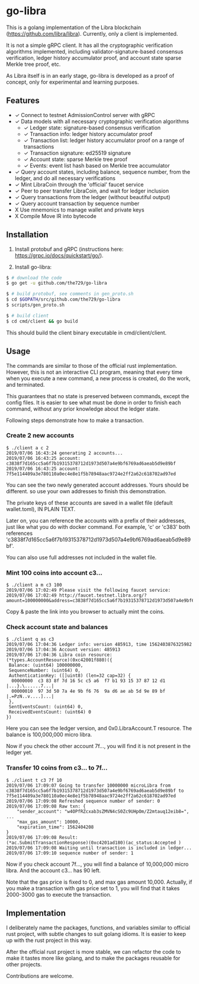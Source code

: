 # go-libra
This is a golang implementation of the Libra blockchain (https://github.com/libra/libra). Currently, only a client is implemented. 

It is not a simple gRPC client. It has all the cryptographic verification algorithms implemented, including validator-signature-based consensus verification, ledger history accumulator proof, and account state sparse Merkle tree proof, etc. 

As Libra itself is in an early stage, go-libra is developed as a proof of concept, only for experimental and learning purposes. 

## Features

- ✓ Connect to testnet AdmissionControl server with gRPC
- ✓ Data models with all necessary cryptographic verification algorithms
  - ✓ Ledger state: signature-based consensus verification
  - ✓ Transaction info: ledger history accumulator proof
  - ✓ Transaction list: ledger history accumulator proof on a range of transactions
  - ✓ Transaction signature: ed25519 signature
  - ✓ Account state: sparse Merkle tree proof
  - ✓ Events: event list hash based on Merkle tree accumulator
- ✓ Query account states, including balance, sequence number, from the ledger, and do all necessary verifications
- ✓ Mint LibraCoin through the 'official' faucet service
- ✓ Peer to peer transfer LibraCoin, and wait for ledger inclusion
- ✓ Query transactions from the ledger (without beautiful output)
- ✓ Query account transaction by sequence number
- X Use mnemonics to manage wallet and private keys
- X Compile Move IR into bytecode

## Installation

1. Install protobuf and gRPC (instructions here: https://grpc.io/docs/quickstart/go/). 

2. Install go-libra:

```bash
$ # download the code
$ go get -u github.com/the729/go-libra

$ # build protobuf, see comments in gen_proto.sh
$ cd $GOPATH/src/github.com/the729/go-libra
$ scripts/gen_proto.sh

$ # build client
$ cd cmd/client && go build
```

This should build the client binary executable in cmd/client/client.

## Usage

The commands are similar to those of the official rust implementation. However, this is not an interactive CLI program, meaning that every time when you execute a new command, a new process is created, do the work, and terminated. 

This guarantees that no state is preserved between commands, except the config files. It is easier to see what must be done in order to finish each command, without any prior knowledge about the ledger state.

Following steps demonstrate how to make a transaction.

### Create 2 new accounts

```
$ ./client a c 2
2019/07/06 16:43:24 generating 2 accounts...
2019/07/06 16:43:25 account: c3838f7d165cc5a6f7b19315378712d1973d507a4e9bf6769ad6aeab5d9e89bf
2019/07/06 16:43:25 account: 7f5e114409a3e780110a0ec4e8e1f5b78948aac9724e2ff2a62c618702ad97ed
```

You can see the two newly generated account addresses. Yours should be different. so use your own addresses to finish this demonstration. 

The private keys of these accounts are saved in a wallet file (default wallet.toml), IN PLAIN TEXT. 

Later on, you can reference the accounts with a prefix of their addresses, just like what you do with docker command. For example, 'c' or 'c383' both references 'c3838f7d165cc5a6f7b19315378712d1973d507a4e9bf6769ad6aeab5d9e89bf'. 

You can also use full addresses not included in the wallet file. 

### Mint 100 coins into account c3...

```
$ ./client a m c3 100
2019/07/06 17:02:49 Please visit the following faucet service:
2019/07/06 17:02:49 http://faucet.testnet.libra.org/?amount=100000000&address=c3838f7d165cc5a6f7b19315378712d1973d507a4e9bf6769ad6aeab5d9e89bf
```

Copy & paste the link into you browser to actually mint the coins. 

### Check account state and balances

```
$ ./client q as c3
2019/07/06 17:04:36 Ledger info: version 485913, time 1562403876325982
2019/07/06 17:04:36 Account version: 485913
2019/07/06 17:04:36 Libra coin resource:
(*types.AccountResource)(0xc42001f880)({
 Balance: (uint64) 100000000,
 SequenceNumber: (uint64) 0,
 AuthenticationKey: ([]uint8) (len=32 cap=32) {
  00000000  c3 83 8f 7d 16 5c c5 a6  f7 b1 93 15 37 87 12 d1  |...}.\......7...|
  00000010  97 3d 50 7a 4e 9b f6 76  9a d6 ae ab 5d 9e 89 bf  |.=PzN..v....]...|
 },
 SentEventsCount: (uint64) 0,
 ReceivedEventsCount: (uint64) 0
})
```

Here you can see the ledger version, and 0x0.LibraAccount.T resource. The balance is 100,000,000 micro libra. 

Now if you check the other account 7f..., you will find it is not present in the ledger yet.

### Transfer 10 coins from c3... to 7f...

```
$ ./client t c3 7f 10
2019/07/06 17:09:07 Going to transfer 10000000 microLibra from c3838f7d165cc5a6f7b19315378712d1973d507a4e9bf6769ad6aeab5d9e89bf to 7f5e114409a3e780110a0ec4e8e1f5b78948aac9724e2ff2a62c618702ad97ed
2019/07/06 17:09:08 Refreshed sequence number of sender: 0
2019/07/06 17:09:08 Raw txn: {
    "sender_account": "w4OPfRZcxab3sZMVN4cS0Zc9UHpOm/Z2mtauq12eib8=",
...
    "max_gas_amount": 10000,
    "expiration_time": 1562404208
}
2019/07/06 17:09:08 Result:
(*ac.SubmitTransactionResponse)(0xc4201ad180)(ac_status:Accepted )
2019/07/06 17:09:08 Waiting until transaction is included in ledger...
2019/07/06 17:09:10 sequence number of sender: 1
```

Now if you check account 7f..., you will find a balance of 10,000,000 micro libra. And the account c3... has 90 left.

Note that the gas price is fixed to 0, and max gas amount 10,000. Actually, if you make a transaction with gas price set to 1, you will find that it takes 2000-3000 gas to execute the transaction. 

## Implementation

I deliberately name the packages, functions, and variables similar to official rust project, with subtle changes to suit golang idioms. It is easier to keep up with the rust project in this way.

After the official rust project is more stable, we can refactor the code to make it tastes more like golang, and to make the packages reusable for other projects.

Contributions are welcome.
